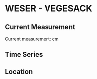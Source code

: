 # WESER - VEGESACK

## Current Measurement

Current measurement: <Value topic="rivers/pegel-online/WESER/VEGESACK/measurementValue"/> cm

## Time Series

<TimeSeries topic="rivers/pegel-online/WESER/VEGESACK/measurementValue" period="week" />

## Location

<WorldMap>
  <Marker lat="53.169406123669866" lon="8.619533310970207" labelTopic="rivers/pegel-online/WESER/VEGESACK" />
</WorldMap>
